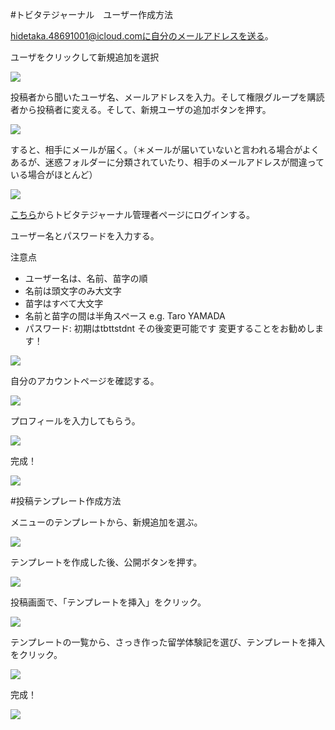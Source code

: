 #トビタテジャーナル　ユーザー作成方法

hidetaka.48691001@icloud.comに自分のメールアドレスを送る。

ユーザをクリックして新規追加を選択

![](images/how_to_create_user.png)

投稿者から聞いたユーザ名、メールアドレスを入力。そして権限グループを購読者から投稿者に変える。そして、新規ユーザの追加ボタンを押す。

![](images/how_to_create_user2.png)

すると、相手にメールが届く。（＊メールが届いていないと言われる場合がよくあるが、迷惑フォルダーに分類されていたり、相手のメールアドレスが間違っている場合がほとんど）

![](images/how_to_create_user3.png)

[こちら](http://tobitate-student.com/student/wp-admin/users.php?id=32
)からトビタテジャーナル管理者ページにログインする。

ユーザー名とパスワードを入力する。

注意点

- ユーザー名は、名前、苗字の順
- 名前は頭文字のみ大文字
- 苗字はすべて大文字
- 名前と苗字の間は半角スペース e.g. Taro YAMADA
- パスワード: 初期はtbttstdnt その後変更可能です 変更することをお勧めします！

![](images/how_to_create_user6.png)

自分のアカウントページを確認する。

![](images/how_to_create_user4.png)

プロフィールを入力してもらう。

![](images/how_to_create_user7.png)

完成！

![](images/how_to_create_user5.png)

#投稿テンプレート作成方法

メニューのテンプレートから、新規追加を選ぶ。

![](images/show-temptob.png)

テンプレートを作成した後、公開ボタンを押す。

![](images/template-tobitate.png)

投稿画面で、「テンプレートを挿入」をクリック。

![](images/.png)

テンプレートの一覧から、さっき作った留学体験記を選び、テンプレートを挿入をクリック。

![](images/category-tobiat.png)

完成！

![](images/finishe-temp.png)

